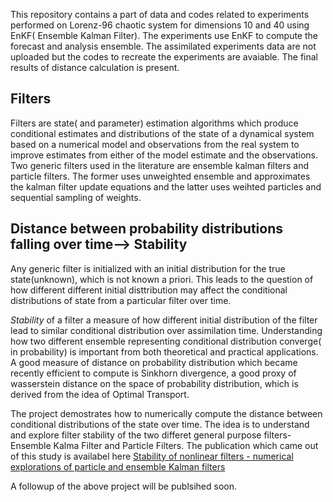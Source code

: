 
This repository contains a part of data and codes related to experiments performed on Lorenz-96 chaotic system for dimensions 10 and 40 using EnKF( Ensemble Kalman Filter). The experiments use EnKF to compute the forecast and analysis ensemble. The assimilated experiments data are not uploaded but the codes to recreate the experiments are avaiable. The final results of distance calculation is present. 

## Filters
Filters are state( and parameter) estimation algorithms which produce conditional estimates and distributions of the state of a dynamical system based on a numerical model and observations from the real system to improve estimates from either of the model estimate and the observations. Two generic filters used in the literature are ensemble kalman filters and particle filters. The former uses unweighted ensemble and approximates the kalman filter update equations and the latter uses weihted particles and sequential sampling of weights.  

## Distance between probability distributions falling over time--> Stability
Any generic filter is initialized with an initial distribution for the true state(unknown), which is not known a priori. This leads to the question of how different different initial disttribution may affect the conditional distributions of state from a particular filter over time.     

*Stability* of a filter a measure of how different initial distribution of the filter lead to similar conditional distribution over assimilation time.
Understanding how two different ensemble representing conditional distribution converge( in probability) is important from both theoretical and practical applications. A good measure of distance on probability distribution which became recently efficient to compute is Sinkhorn divergence, a good proxy of wasserstein distance on the space of probability distribution, which is derived from the idea of Optimal Transport.

The project demostrates how to numerically compute the distance between conditional distributions of the state over time. The idea is to understand and explore filter stability of the two differet general purpose filters- Ensemble Kalma Filter and Particle Filters. The publication which came out of this study is availabel here [Stability of nonlinear filters - numerical explorations of particle and ensemble Kalman filters](https://ieeexplore.ieee.org/document/9703185/)

A followup of the above project will be publsihed soon.
